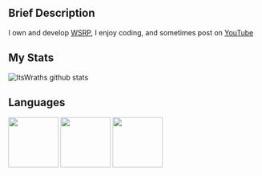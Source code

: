 ## Brief Description
I own and develop [WSRP](https://discord.gg/yTUdTCG), I enjoy coding, and sometimes post on [YouTube](https://www.youtube.com/channel/UCZ7DyRSg6yV3y1fEK80GEzQ)

## My Stats

![ItsWraths github stats](https://github-readme-stats.vercel.app/api?username=itswrath&show_icons=true&theme=react)

## Languages
<img src="https://cdn.jsdelivr.net/npm/programming-languages-logos/src/lua/lua.png" height="100"> <img src="https://cdn.jsdelivr.net/npm/programming-languages-logos/src/html/html.png" height="100"> <img src="https://cdn.jsdelivr.net/npm/programming-languages-logos/src/css/css.png" height="100">
